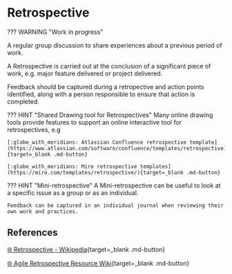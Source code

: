 # Retrospective

??? WARNING "Work in progress"

A regular group discussion to share experiences about a previous period of work.

A Retrospective is carried out at the conclusion of a significant piece of work, e.g. major feature delivered or project delivered.

Feedback should be captured during a retropective and action points identified, along with a person responsible to ensure that action is completed.

??? HINT "Shared Drawing tool for Retrospectives"
    Many online drawing tools provide features to support an online interactive tool for retrospectives, e.g

    [:globe_with_meridians: Atlassian Confluence retrospective template](https://www.atlassian.com/software/confluence/templates/retrospective){target=_blank .md-button}

    [:globe_with_meridians: Miro retrospective templates](https://miro.com/templates/retrospective/){target=_blank .md-button}

??? HINT "Mini-retrospective"
    A Mini-retrospective can be useful to look at a specific issue as a group or as an individual.

    Feedback can be captured in an individual journal when reviewing their own work and practices.

## References

[:globe_with_meridians: Retrospective - Wikipedia](https://en.wikipedia.org/wiki/Retrospective){target=_blank .md-button}

[:globe_with_meridians: Agile Retrospective Resource Wiki](https://retrospectivewiki.org/index.php?title=Agile_Retrospective_Resource_Wiki){target=_blank .md-button}
